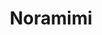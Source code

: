 --- 
title: "Noramimi"
publishdate: "2019-4-3T16:48:46+02:00"
src: "https://365manga.net/manga/noramimi"
image: "https://data.365manga.net/images/thumbnails/24316-noramimi.jpg"
description: "From MangaScreener: In the world of Noramimi families frequently have 'mascots'. Funny characters that live with the family and acts as companions to the children until they grow older. Noramimi is one such mascot. Unfortuantely for him, he's of an ogre (well everyone else thinks he's a monk) type and not popular so he's doing his 'home stay' with Hello Kids, an agency which sets up mascots with families. He…"
---